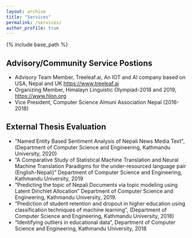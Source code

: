 ```yaml
---
layout: archive
title: "Services"
permalink: /services/
author_profile: true
---
```


{% include base_path %}

## Advisory/Community Service Postions
- Advisory Team Member, Treeleaf.ai, An IOT and AI company based on USA, Nepal and UK <https://www.treeleaf.ai>
- Organizing Member, Himalayn Linguistic Olympiad-2018 and 2019, <https://www.hlon.org>
- Vice President, Computer Science Almuni Association Nepal (2016-2018)

## External Thesis Evaluation
- "Named Entity Based Sentiment Analysis of Nepali News Media Text",(Department of Computer Science and Engineering, Kathmandu University, 2020)
- “A Comparative Study of Statistical Machine Translation and Neural Machine Translation Paradigms for the under-resourced language pair (English-Nepali)” Department of Computer Science and Engineering, Kathmandu University, 2019 
- “Predicting the topic of Nepali Documents via topic modeling using Latent Dirichlet Allocation” Department of Computer Science and Engineering, Kathmandu University, 2019.
- “Prediction of student retention and dropout in higher education using classification techniques of machine learning”, (Department of Computer Science and Engineering, Kathmandu University, 2018)
- “Identifying outliers in educational data”, Department of Computer Science and Engineering, Kathmandu University, 2018

